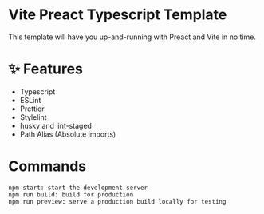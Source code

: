 # Vite Preact Typescript Template

This template will have you up-and-running with Preact and Vite in no time.

# ✨ Features

- Typescript
- ESLint
- Prettier
- Stylelint
- husky and lint-staged
- Path Alias (Absolute imports)

# Commands

```
npm start: start the development server
npm run build: build for production
npm run preview: serve a production build locally for testing
```
